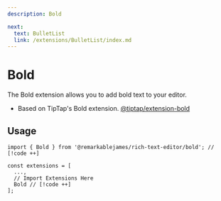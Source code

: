 ```yaml
---
description: Bold

next:
  text: BulletList
  link: /extensions/BulletList/index.md
---
```


# Bold

The Bold extension allows you to add bold text to your editor.

- Based on TipTap's Bold extension. [@tiptap/extension-bold](https://tiptap.dev/docs/editor/extensions/marks/bold)

## Usage

```tsx
import { Bold } from '@remarkablejames/rich-text-editor/bold'; // [!code ++]

const extensions = [
  ...,
  // Import Extensions Here
  Bold // [!code ++]
];
```
